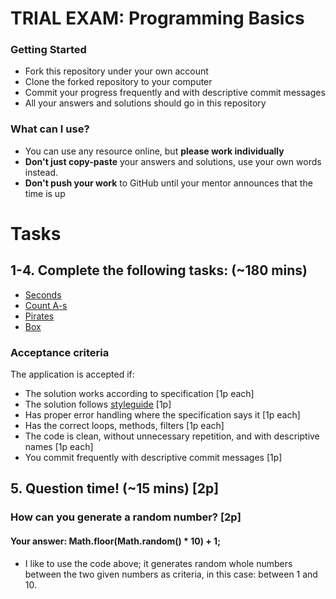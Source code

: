# TRIAL EXAM: Programming Basics

### Getting Started
 - Fork this repository under your own account
 - Clone the forked repository to your computer
 - Commit your progress frequently and with descriptive commit messages
 - All your answers and solutions should go in this repository

### What can I use?
- You can use any resource online, but **please work individually**
- **Don't just copy-paste** your answers and solutions, use your own words instead.
- **Don't push your work** to GitHub until your mentor announces that the time is up


# Tasks
## 1-4. Complete the following tasks: (~180 mins)

- [Seconds](seconds/Seconds.ts)
- [Count A-s](countas/CountAs.ts)
- [Pirates](pirates/Pirates.ts)
- [Box](box/Box.ts)

### Acceptance criteria
The application is accepted if:
- The solution works according to specification [1p each]
- The solution follows [styleguide](https://github.com/basarat/typescript-book/blob/master/docs/styleguide/styleguide.md) [1p]
- Has proper error handling where the specification says it [1p each]
- Has the correct loops, methods, filters [1p each]
- The code is clean, without unnecessary repetition, and with descriptive names [1p each]
- You commit frequently with descriptive commit messages [1p]

## 5. Question time! (~15 mins) [2p]

### How can you generate a random number? [2p]
#### Your answer: Math.floor(Math.random() * 10) + 1;
- I like to use the code above; it generates random whole numbers between the two given numbers as criteria, in this case: between 1 and 10.

